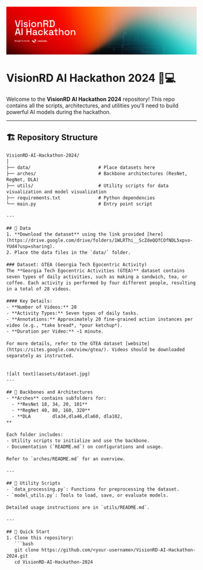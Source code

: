 ![alt text](assets/Banner.png)

# VisionRD AI Hackathon 2024 🧠💻

Welcome to the **VisionRD AI Hackathon 2024** repository! This repo contains all the scripts, architectures, and utilities you'll need to build powerful AI models during the hackathon.

---

## 🏗️ Repository Structure
```plaintext
VisionRD-AI-Hackathon-2024/
│
├── data/                         # Place datasets here
├── arches/                       # Backbone architectures (ResNet, RegNet, DLA)
├── utils/                        # Utility scripts for data visualization and model visualization
├── requirements.txt              # Python dependencies
└── main.py                       # Entry point script

---

## 📂 Data
1. **Download the dataset** using the link provided [here](https://drive.google.com/drive/folders/1WLRThi__ScZdeQQfCOfNDL5xpvo-YUd4?usp=sharing).
2. Place the data files in the `data/` folder.

### Dataset: GTEA (Georgia Tech Egocentric Activity)
The **Georgia Tech Egocentric Activities (GTEA)** dataset contains seven types of daily activities, such as making a sandwich, tea, or coffee. Each activity is performed by four different people, resulting in a total of 28 videos. 

#### Key Details:
- **Number of Videos:** 28
- **Activity Types:** Seven types of daily tasks.
- **Annotations:** Approximately 20 fine-grained action instances per video (e.g., *take bread*, *pour ketchup*).
- **Duration per Video:** ~1 minute.

For more details, refer to the GTEA dataset [website](https://sites.google.com/view/gtea/). Videos should be downloaded separately as instructed.


![alt text](assets/dataset.jpg)
---

## 📜 Backbones and Architectures
- **Arches** contains subfolders for:
  - **ResNet 18, 34, 20, 101**
  - **RegNet 40, 80, 160, 320**
  - **DLA        dla34,dla46,dla60, dla102,
**
  
Each folder includes:
- Utility scripts to initialize and use the backbone.
- Documentation (`README.md`) on configurations and usage.

Refer to `arches/README.md` for an overview.

---

## 🔧 Utility Scripts
- `data_processing.py`: Functions for preprocessing the dataset.
- `model_utils.py`: Tools to load, save, or evaluate models.

Detailed usage instructions are in `utils/README.md`.

---

## 🚀 Quick Start
1. Clone this repository:
   ```bash
   git clone https://github.com/<your-username>/VisionRD-AI-Hackathon-2024.git
   cd VisionRD-AI-Hackathon-2024
